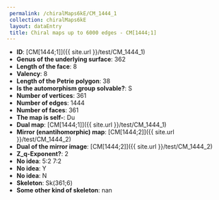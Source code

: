 ```yaml
--- 
 permalink: /chiralMaps6kE/CM_1444_1 
 collection: chiralMaps6kE
 layout: dataEntry
 title: Chiral maps up to 6000 edges - CM[1444;1]
---
```


- **ID**: [CM[1444;1]]({{ site.url }}/test/CM_1444_1)
- **Genus of the underlying surface**: 362
- **Length of the face**: 8
- **Valency**: 8
- **Length of the Petrie polygon**: 38
- **Is the automorphism group solvable?**: S
- **Number of vertices**: 361
- **Number of edges**: 1444
- **Number of faces**: 361
- **The map is self-**: Du
- **Dual map**: [CM[1444;1]]({{ site.url }}/test/CM_1444_1)
- **Mirror (enantihomorphic) map**: [CM[1444;2]]({{ site.url }}/test/CM_1444_2)
- **Dual of the mirror image**: [CM[1444;2]]({{ site.url }}/test/CM_1444_2)
- **Z_q-Exponent?**: 2
- **No idea**:  5:2 7:2
- **No idea**: Y
- **No idea**: N
- **Skeleton**: Sk(361;6)
- **Some other kind of skeleton**: nan
